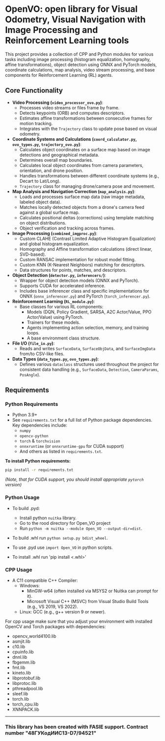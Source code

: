 # OpenVO: open library for Visual Odometry, Visual Navigation with Image Processing and Reinforcement Learning tools

This project provides a collection of CPP and Python modules for various tasks including image processing (histogram equalization, homography, affine transformations), object detection using ONNX and PyTorch models, coordinate calculations, map analysis, video stream processing, and base components for Reinforcement Learning (RL) agents.

## Core Functionality

*   **Video Processing (`video_processor_ovo.py`)**:
    *   Processes video streams or files frame by frame.
    *   Detects keypoints (ORB) and computes descriptors.
    *   Estimates affine transformations between consecutive frames for motion tracking.
    *   Integrates with the `Trajectory` class to update pose based on visual odometry.  
*   **Coordinate Systems and Calculations (`coord_calculator.py`, `ovo_types.py`, `trajectory_ovo.py`)**:
    *   Calculates object coordinates on a surface map based on image detections and geographical metadata.
    *   Determines overall map boundaries.
    *   Calculates local object coordinates from camera parameters, orientation, and drone position.
    *   Handles transformations between different coordinate systems (e.g., Decart to Lat/Long).
    *   `Trajectory` class for managing drone/camera pose and movement.  
* **Map Analysis and Navigation Correction (`map_analysis.py`)**:
    *   Loads and processes surface map data (raw image metadata, labeled object data).
    *   Matches locally detected objects from a drone's camera feed against a global surface map.
    *   Calculates positional deltas (corrections) using template matching on object distributions.
    *   Object verification and tracking across frames.
* **Image Processing (`combined_imgproc.py`)**:
    *   Custom CLAHE (Contrast Limited Adaptive Histogram Equalization) and global histogram equalization.
    *   Homography and Affine transformation calculations (direct linear, SVD-based).
    *   Custom RANSAC implementation for robust model fitting.
    *   Custom KNN (K-Nearest Neighbors) matching for descriptors.
    *   Data structures for points, matches, and descriptors.
*   **Object Detection (`detector.py`, `inferencers/`)**:
    *   Wrapper for object detection models (ONNX and PyTorch).
    *   Supports CUDA for accelerated inference.
    *   Includes base inferencer class and specific implementations for ONNX (`onnx_inferencer.py`) and PyTorch (`torch_inferencer.py`).
*   **Reinforcement Learning (`RL_module.py`)**:
    *   Base classes for various RL components:
        *   Models (DQN, Policy Gradient, SARSA, A2C Actor/Value, PPO Actor/Value) using PyTorch.
        *   Trainers for these models.
        *   Agents implementing action selection, memory, and training loops.
        *   A base environment class structure.
*   **File I/O (`file_io.py`)**:
    *   Reads and writes `SurfaceData`, `SurfaceObjData`, and `SurfaceImgData` from/to CSV-like files.
*   **Data Types (`data_types.py`, `ovo_types.py`)**:
    *   Defines various `dataclass` structures used throughout the project for consistent data handling (e.g., `SurfaceData`, `Detection`, `CameraParams`, `PosAngle`).

## Requirements

### Python Requirements

*   Python 3.9+
*   See `requirements.txt` for a full list of Python package dependencies. Key dependencies include:
    *   `numpy`
    *   `opencv-python`
    *   `torch` & `torchvision`
    *   `onnxruntime` (or `onnxruntime-gpu` for CUDA support)
    *   And others as listed in `requirements.txt`.

**To install Python requirements:**
```bash
pip install -r requirements.txt
```
*(Note, that for CUDA support, you should install appropriate `pytorch` version)*

### Python Usage

* To build .pyd:
  * Install python `nuitka` library.
  * Go to the rood directory for Open_VO project
  * Run `python -m nuitka --module Open_VO --output-dir=dist`.
* To build .whl run `python setup.py bdist_wheel`.


* To use .pyd use `import Open_VO` in python scripts.
* To install .whl run 'pip install <.whl>'

### CPP Usage

* A C11 compatible C++ Compiler:
    * Windows:
      * MinGW-w64 (often installed via MSYS2 or Nuitka can prompt for it). 
      * Microsoft Visual C++ (MSVC) from Visual Studio Build Tools (e.g., VS 2019, VS 2022). 
    * Linux: GCC (e.g., g++ version 9 or newer).

For cpp usage make sure that you adjust your environment with installed OpenCV and Torch packages with dependencies:
* opencv_world4100.lib
* asmjit.lib
* c10.lib
* cpuinfo.lib
* dnnl.lib
* fbgemm.lib
* fmt.lib
* kineto.lib
* libprotobuf.lib
* libprotoc.lib
* pthreadpool.lib
* sleef.lib
* torch.lib
* torch_cpu.lib
* XNNPACK.lib

-----------------------------------------------

### This library has been created with FASIE support. Contract number "48ГУКодИИС13-D7/94521" ###